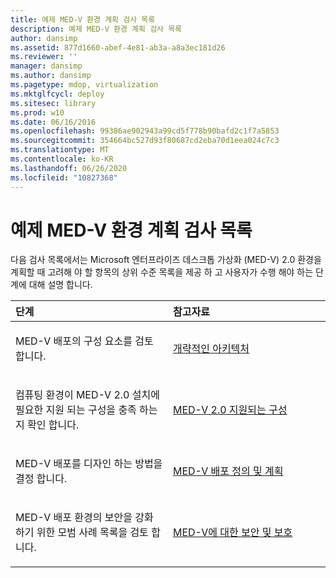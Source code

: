 ```yaml
---
title: 예제 MED-V 환경 계획 검사 목록
description: 예제 MED-V 환경 계획 검사 목록
author: dansimp
ms.assetid: 877d1660-abef-4e81-ab3a-a8a3ec181d26
ms.reviewer: ''
manager: dansimp
ms.author: dansimp
ms.pagetype: mdop, virtualization
ms.mktglfcycl: deploy
ms.sitesec: library
ms.prod: w10
ms.date: 06/16/2016
ms.openlocfilehash: 99386ae902943a99cd5f778b90bafd2c1f7a5853
ms.sourcegitcommit: 354664bc527d93f80687cd2eba70d1eea024c7c3
ms.translationtype: MT
ms.contentlocale: ko-KR
ms.lasthandoff: 06/26/2020
ms.locfileid: "10827368"
---
```

# 예제 MED-V 환경 계획 검사 목록


다음 검사 목록에서는 Microsoft 엔터프라이즈 데스크톱 가상화 (MED-V) 2.0 환경을 계획할 때 고려해 야 할 항목의 상위 수준 목록을 제공 하 고 사용자가 수행 해야 하는 단계에 대해 설명 합니다.

<table>
<colgroup>
<col width="50%" />
<col width="50%" />
</colgroup>
<thead>
<tr class="header">
<th align="left">단계</th>
<th align="left">참고자료</th>
</tr>
</thead>
<tbody>
<tr class="odd">
<td align="left"><p>MED-V 배포의 구성 요소를 검토 합니다.</p></td>
<td align="left"><p><a href="high-level-architecturemedv2.md" data-raw-source="[High-Level Architecture](high-level-architecturemedv2.md)">개략적인 아키텍처</a></p></td>
</tr>
<tr class="even">
<td align="left"><p>컴퓨팅 환경이 MED-V 2.0 설치에 필요한 지원 되는 구성을 충족 하는지 확인 합니다.</p></td>
<td align="left"><p><a href="med-v-20-supported-configurations.md" data-raw-source="[MED-V 2.0 Supported Configurations](med-v-20-supported-configurations.md)">MED-V 2.0 지원되는 구성</a></p></td>
</tr>
<tr class="odd">
<td align="left"><p>MED-V 배포를 디자인 하는 방법을 결정 합니다.</p></td>
<td align="left"><p><a href="define-and-plan-your-med-v-deployment.md" data-raw-source="[Define and Plan your MED-V Deployment](define-and-plan-your-med-v-deployment.md)">MED-V 배포 정의 및 계획</a></p></td>
</tr>
<tr class="even">
<td align="left"><p>MED-V 배포 환경의 보안을 강화 하기 위한 모범 사례 목록을 검토 합니다.</p></td>
<td align="left"><p><a href="security-and-protection-for-med-v.md" data-raw-source="[Security and Protection for MED-V](security-and-protection-for-med-v.md)">MED-V에 대한 보안 및 보호</a></p></td>
</tr>
</tbody>
</table>

 

 

 





